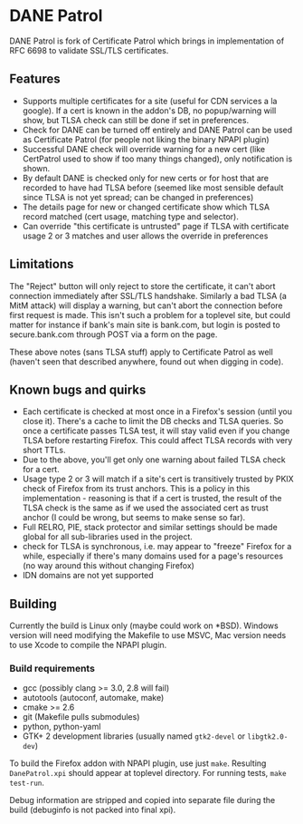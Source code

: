 DANE Patrol
===========

DANE Patrol is fork of Certificate Patrol which brings in implementation of RFC
6698 to validate SSL/TLS certificates. 

Features
--------

- Supports multiple certificates for a site (useful for CDN services a la
  google). If a cert is known in the addon's DB, no popup/warning will show, but
  TLSA check can still be done if set in preferences.
- Check for DANE can be turned off entirely and DANE Patrol can be used as
  Certificate Patrol (for people not liking the binary NPAPI plugin)
- Successful DANE check will override warning for a new cert (like CertPatrol
  used to show if too many things changed), only notification is shown.
- By default DANE is checked only for new certs or for host that are recorded to
  have had TLSA before (seemed like most sensible default since TLSA is not yet
  spread; can be changed in preferences)
- The details page for new or changed certificate show which TLSA record matched
  (cert usage, matching type and selector).
- Can override "this certificate is untrusted" page if TLSA with certificate
  usage 2 or 3 matches and user allows the override in preferences

Limitations
-----------

The "Reject" button will only reject to store the certificate, it can't abort
connection immediately after SSL/TLS handshake. Similarly a bad TLSA (a MitM
attack) will display a warning, but can't abort the connection before first
request is made. This isn't such a problem for a toplevel site, but could
matter for instance if bank's main site is bank.com, but login is posted to
secure.bank.com through POST via a form on the page.

These above notes (sans TLSA stuff) apply to Certificate Patrol as well (haven't
seen that described anywhere, found out when digging in code).

Known bugs and quirks
---------------------

- Each certificate is checked at most once in a Firefox's session (until you
  close it). There's a cache to limit the DB checks and TLSA queries. So once a
  certificate passes TLSA test, it will stay valid even if you change TLSA
  before restarting Firefox. This could affect TLSA records with very short
  TTLs.
- Due to the above, you'll get only one warning about failed TLSA check for a
  cert.
- Usage type 2 or 3 will match if a site's cert is transitively trusted by PKIX
  check of Firefox from its trust anchors. This is a policy in this
  implementation - reasoning is that if a cert is trusted, the result of the
  TLSA check is the same as if we used the associated cert as trust anchor (I
  could be wrong, but seems to make sense so far).
- Full RELRO, PIE, stack protector and similar settings should be made global
  for all sub-libraries used in the project.
- check for TLSA is synchronous, i.e. may appear to "freeze" Firefox for a
  while, especially if there's many domains used for a page's resources (no way
  around this without changing Firefox)
- IDN domains are not yet supported

Building
--------

Currently the build is Linux only (maybe could work on \*BSD). Windows version
will need modifying the Makefile to use MSVC, Mac version needs to use Xcode to
compile the NPAPI plugin.

### Build requirements

- gcc (possibly clang &gt;= 3.0, 2.8 will fail)
- autotools (autoconf, automake, make)
- cmake &gt;= 2.6
- git (Makefile pulls submodules)
- python, python-yaml
- GTK+ 2 development libraries (usually named `gtk2-devel` or `libgtk2.0-dev`)

To build the Firefox addon with NPAPI plugin, use just `make`. Resulting
`DanePatrol.xpi` should appear at toplevel directory. For running
tests, `make test-run`.

Debug information are stripped and copied into separate file during the build
(debuginfo is not packed into final xpi).
